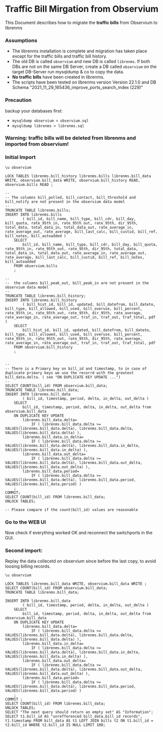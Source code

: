 # Traffic Bill Mirgation from Observium

This Document describes how to migrate the **traffic bills** from Observium to librenms

### Assumptions

* The librenms installation is complete and migration has taken place except for the traffic bills and traffic bill history.
* The old DB is called ``observium`` and new DB is called ``librenms``. If both DBs are not on the same DB Server, create a DB called ``observium`` on the target DB-Server run mysqldump & co to copy the data.
*  **No traffic bills** have been created in librenms.
*  The scripts have been tested on librenms version Version	22.1.0 and DB Schema "2021_11_29_165436_improve_ports_search_index (229)"

### Precaution
backup your databases first:
*  ``mysqldump observium > observium.sql``
*  ``mysqldump librenms > librenms.sql``

### Warning: traffic bills will be deleted from librenms and imported from observium!

### Initial Import

```mysql
\u observium

LOCK TABLES librenms.bill_history librenms.bills librenms.bill_data WRITE, observium.bill_data WRITE, observium.bill_history READ, observium.bills READ ;

--
-- The columns bill_polled, bill_contact, bill_threshold and bill_notify are not present in the observium data model
-- 
TRUNCATE TABLE librenms.bills;
INSERT INTO librenms.bills 
        ( bill_id, bill_name, bill_type, bill_cdr, bill_day, bill_quota, rate_95th_in, rate_95th_out, rate_95th, dir_95th, total_data, total_data_in, total_data_out, rate_average_in, rate_average_out, rate_average, bill_last_calc, bill_custid, bill_ref, bill_notes, bill_autoadded ) 
    SELECT 
        bill_id, bill_name, bill_type, bill_cdr, bill_day, bill_quota, rate_95th_in, rate_95th_out, rate_95th, dir_95th, total_data, total_data_in, total_data_out, rate_average_in, rate_average_out, rate_average, bill_last_calc, bill_custid, bill_ref, bill_notes, bill_autoadded
    FROM observium.bills
    ;

--  
--  the columns bill_peak_out, bill_peak_in are not present in the observium data model
--  
TRUNCATE TABLE librenms.bill_history;
INSERT INTO librenms.bill_history 
        ( bill_hist_id, bill_id, updated, bill_datefrom, bill_dateto, bill_type, bill_allowed, bill_used, bill_overuse, bill_percent, rate_95th_in, rate_95th_out, rate_95th, dir_95th, rate_average, rate_average_in, rate_average_out, traf_in, traf_out, traf_total, pdf )
    SELECT 
        bill_hist_id, bill_id, updated, bill_datefrom, bill_dateto, bill_type, bill_allowed, bill_used, bill_overuse, bill_percent, rate_95th_in, rate_95th_out, rate_95th, dir_95th, rate_average, rate_average_in, rate_average_out, traf_in, traf_out, traf_total, pdf
    FROM observium.bill_history
    ;
 

--
-- There is a Primary key on bill_id and timestamp, to in case of duplicate primary keys we use the recorrd with the greatest bill_data.delta. ( see "ON DUPLICATE KEY UPDATE ...")
--
SELECT COUNT(bill_id) FROM observium.bill_data;
TRUNCATE TABLE librenms.bill_data;
INSERT INTO librenms.bill_data 
        ( bill_id, timestamp, period, delta, in_delta, out_delta ) 
    SELECT  
        bill_id, timestamp, period, delta, in_delta, out_delta from observium.bill_data
    ON DUPLICATE KEY UPDATE
        librenms.bill_data.delta=
            IF ( librenms.bill_data.delta >= VALUES(librenms.bill_data.delta), librenms.bill_data.delta, VALUES(librenms.bill_data.delta) ),
        librenms.bill_data.in_delta=
            IF ( librenms.bill_data.delta >= VALUES(librenms.bill_data.delta), librenms.bill_data.in_delta, VALUES(librenms.bill_data.in_delta) ),
        librenms.bill_data.out_delta=
            IF ( librenms.bill_data.delta >= VALUES(librenms.bill_data.delta), librenms.bill_data.out_delta, VALUES(librenms.bill_data.out_delta) ),
        librenms.bill_data.period=
            IF ( librenms.bill_data.delta >= VALUES(librenms.bill_data.delta), librenms.bill_data.period, VALUES(librenms.bill_data.period) )
    ;
COMMIT;
SELECT COUNT(bill_id) FROM librenms.bill_data;
UNLOCK TABLES;

-- Please compare if the count(bill_id) values are reasonable
```

### Go to the WEB UI

Now check if everything worked OK and reconnect the switchports in the GUI.

### Second import:
Replay the data collecetd on observium since before the last copy, to avoid loosing billing records.


```mysql
\u observium

LOCK TABLES librenms.bill_data WRITE, observium.bill_data WRITE ;
SELECT COUNT(bill_id) FROM observium.bill_data;
TRUNCATE TABLE librenms.bill_data;
 
INSERT INTO librenms.bill_data 
        ( bill_id, timestamp, period, delta, in_delta, out_delta ) 
    SELECT
        bill_id, timestamp, period, delta, in_delta, out_delta from observium.bill_data
    ON DUPLICATE KEY UPDATE
        librenms.bill_data.delta=
            IF ( librenms.bill_data.delta >= VALUES(librenms.bill_data.delta), librenms.bill_data.delta, VALUES(librenms.bill_data.delta) ),
        librenms.bill_data.in_delta=
            IF ( librenms.bill_data.delta >= VALUES(librenms.bill_data.delta), librenms.bill_data.in_delta, VALUES(librenms.bill_data.in_delta) ),
        librenms.bill_data.out_delta=
            IF ( librenms.bill_data.delta >= VALUES(librenms.bill_data.delta), librenms.bill_data.out_delta, VALUES(librenms.bill_data.out_delta) ),
        librenms.bill_data.period=
            IF ( librenms.bill_data.delta >= VALUES(librenms.bill_data.delta), librenms.bill_data.period, VALUES(librenms.bill_data.period) )
    ;
COMMIT ;
SELECT COUNT(bill_id) FROM librenms.bill_data;
UNLOCK TABLES;
SELECT "The next query should return an empty set" AS "Information";
SELECT t1.bill_id AS "unrefferenced bill_data.bill_id records", t1.timestamp FROM bill_data AS t1 LEFT JOIN bills t2 ON t1.bill_id = t2.bill_id WHERE t2.bill_id IS NULL LIMIT 100;
```
